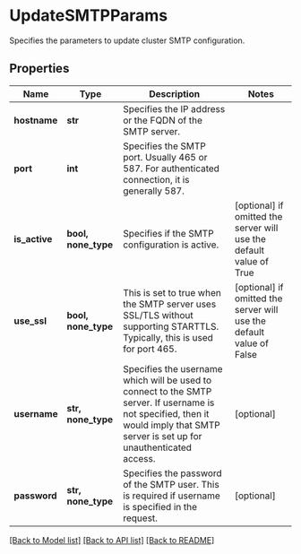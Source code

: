 # UpdateSMTPParams

Specifies the parameters to update cluster SMTP configuration.

## Properties
Name | Type | Description | Notes
------------ | ------------- | ------------- | -------------
**hostname** | **str** | Specifies the IP address or the FQDN of the SMTP server. | 
**port** | **int** | Specifies the SMTP port. Usually 465 or 587. For authenticated connection, it is generally 587. | 
**is_active** | **bool, none_type** | Specifies if the SMTP configuration is active. | [optional]  if omitted the server will use the default value of True
**use_ssl** | **bool, none_type** | This is set to true when the SMTP server uses SSL/TLS without supporting STARTTLS. Typically, this is used for port 465. | [optional]  if omitted the server will use the default value of False
**username** | **str, none_type** | Specifies the username which will be used to connect to the SMTP server. If username is not specified, then it would imply that SMTP server is set up for unauthenticated access. | [optional] 
**password** | **str, none_type** | Specifies the password of the SMTP user. This is required if username is specified in the request. | [optional] 

[[Back to Model list]](../README.md#documentation-for-models) [[Back to API list]](../README.md#documentation-for-api-endpoints) [[Back to README]](../README.md)


